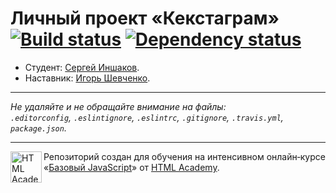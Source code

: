# Личный проект «Кекстаграм» [![Build status][travis-image]][travis-url] [![Dependency status][dependency-image]][dependency-url]

* Студент: [Сергей Иншаков](https://up.htmlacademy.ru/javascript/4/user/59949).
* Наставник: [Игорь Шевченко](https://up.htmlacademy.ru/javascript/4/user/149304).

---

_Не удаляйте и не обращайте внимание на файлы:_<br>
_`.editorconfig`, `.eslintignore`, `.eslintrc`, `.gitignore`, `.travis.yml`, `package.json`._

---

<a href="https://htmlacademy.ru/intensive/javascript"><img align="left" width="50" height="50" title="HTML Academy" src="https://up.htmlacademy.ru/static/img/intensive/javascript/logo-for-github.svg"></a>

Репозиторий создан для обучения на интенсивном онлайн‑курсе «[Базовый JavaScript](https://htmlacademy.ru/intensive/javascript)» от [HTML Academy](https://htmlacademy.ru).

[travis-image]: https://travis-ci.org/htmlacademy-javascript/59949-kekstagram.svg?branch=master
[travis-url]: https://travis-ci.org/htmlacademy-javascript/59949-kekstagram
[dependency-image]: https://david-dm.org/htmlacademy-javascript/59949-kekstagram.svg?style=flat-square
[dependency-url]: https://david-dm.org/htmlacademy-javascript/59949-kekstagram
